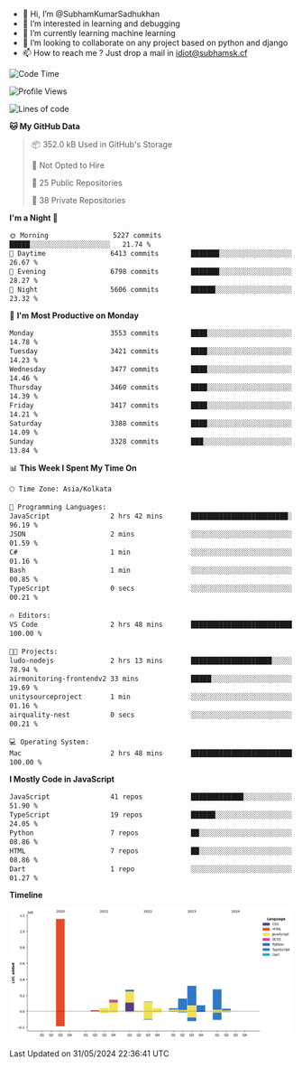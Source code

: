 - 👋 Hi, I’m @SubhamKumarSadhukhan
- 👀 I’m interested in learning and debugging
- 🌱 I’m currently learning machine learning
- 💞️ I’m looking to collaborate on any project based on python and django
- 📫 How to reach me ?
      Just drop a mail in idiot@subhamsk.cf

<!---
SubhamKumarSadhukhan/SubhamKumarSadhukhan is a ✨ special ✨ repository because its `README.md` (this file) appears on your GitHub profile.
You can click the Preview link to take a look at your changes.
--->


<!--START_SECTION:waka-->
![Code Time](http://img.shields.io/badge/Code%20Time-2%2C211%20hrs%2017%20mins-blue)

![Profile Views](http://img.shields.io/badge/Profile%20Views-0-blue)

![Lines of code](https://img.shields.io/badge/From%20Hello%20World%20I%27ve%20Written-2.7%20million%20lines%20of%20code-blue)

**🐱 My GitHub Data** 

> 📦 352.0 kB Used in GitHub's Storage 
 > 
> 🚫 Not Opted to Hire
 > 
> 📜 25 Public Repositories 
 > 
> 🔑 38 Private Repositories 
 > 
**I'm a Night 🦉** 

```text
🌞 Morning                5227 commits        █████░░░░░░░░░░░░░░░░░░░░   21.74 % 
🌆 Daytime                6413 commits        ███████░░░░░░░░░░░░░░░░░░   26.67 % 
🌃 Evening                6798 commits        ███████░░░░░░░░░░░░░░░░░░   28.27 % 
🌙 Night                  5606 commits        ██████░░░░░░░░░░░░░░░░░░░   23.32 % 
```
📅 **I'm Most Productive on Monday** 

```text
Monday                   3553 commits        ████░░░░░░░░░░░░░░░░░░░░░   14.78 % 
Tuesday                  3421 commits        ████░░░░░░░░░░░░░░░░░░░░░   14.23 % 
Wednesday                3477 commits        ████░░░░░░░░░░░░░░░░░░░░░   14.46 % 
Thursday                 3460 commits        ████░░░░░░░░░░░░░░░░░░░░░   14.39 % 
Friday                   3417 commits        ████░░░░░░░░░░░░░░░░░░░░░   14.21 % 
Saturday                 3388 commits        ████░░░░░░░░░░░░░░░░░░░░░   14.09 % 
Sunday                   3328 commits        ███░░░░░░░░░░░░░░░░░░░░░░   13.84 % 
```


📊 **This Week I Spent My Time On** 

```text
🕑︎ Time Zone: Asia/Kolkata

💬 Programming Languages: 
JavaScript               2 hrs 42 mins       ████████████████████████░   96.19 % 
JSON                     2 mins              ░░░░░░░░░░░░░░░░░░░░░░░░░   01.59 % 
C#                       1 min               ░░░░░░░░░░░░░░░░░░░░░░░░░   01.16 % 
Bash                     1 min               ░░░░░░░░░░░░░░░░░░░░░░░░░   00.85 % 
TypeScript               0 secs              ░░░░░░░░░░░░░░░░░░░░░░░░░   00.21 % 

🔥 Editors: 
VS Code                  2 hrs 48 mins       █████████████████████████   100.00 % 

🐱‍💻 Projects: 
ludo-nodejs              2 hrs 13 mins       ████████████████████░░░░░   78.94 % 
airmonitoring-frontendv2 33 mins             █████░░░░░░░░░░░░░░░░░░░░   19.69 % 
unitysourceproject       1 min               ░░░░░░░░░░░░░░░░░░░░░░░░░   01.16 % 
airquality-nest          0 secs              ░░░░░░░░░░░░░░░░░░░░░░░░░   00.21 % 

💻 Operating System: 
Mac                      2 hrs 48 mins       █████████████████████████   100.00 % 
```

**I Mostly Code in JavaScript** 

```text
JavaScript               41 repos            █████████████░░░░░░░░░░░░   51.90 % 
TypeScript               19 repos            ██████░░░░░░░░░░░░░░░░░░░   24.05 % 
Python                   7 repos             ██░░░░░░░░░░░░░░░░░░░░░░░   08.86 % 
HTML                     7 repos             ██░░░░░░░░░░░░░░░░░░░░░░░   08.86 % 
Dart                     1 repo              ░░░░░░░░░░░░░░░░░░░░░░░░░   01.27 % 
```



**Timeline**

![Lines of Code chart](https://raw.githubusercontent.com/SubhamKumarSadhukhan/SubhamKumarSadhukhan/main/assets/bar_graph.png)


 Last Updated on 31/05/2024 22:36:41 UTC
<!--END_SECTION:waka-->
